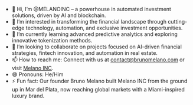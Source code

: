 - 👋 Hi, I’m @MELANOINC – a powerhouse in automated investment solutions, driven by AI and blockchain.
- 👀 I’m interested in transforming the financial landscape through cutting-edge technology, automation, and exclusive investment opportunities.
- 🌱 I’m currently learning advanced predictive analytics and exploring innovative tokenization methods.
- 💞️ I’m looking to collaborate on projects focused on AI-driven financial strategies, fintech innovation, and automation in real estate.
- 📫 How to reach me: Connect with us at [contact@brunomelano.com](mailto:contact@brunomelano.com) or visit [Melano INC](https://www.brunomelano.com).
- 😄 Pronouns: He/Him
- ⚡ Fun fact: Our founder Bruno Melano built Melano INC from the ground up in Mar del Plata, now reaching global markets with a Miami-inspired luxury brand.

<!---
MELANOINC/MELANOINC is a ✨ special ✨ repository because its `README.md` (this file) appears on your GitHub profile.
You can click the Preview link to take a look at your changes.
--->
